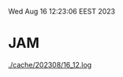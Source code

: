 Wed Aug 16 12:23:06 EEST 2023
# JAM
<a href='./cache/202308/16_12.log'>./cache/202308/16_12.log</a>
